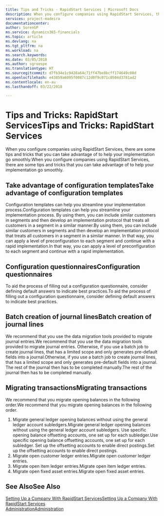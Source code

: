 ```yaml
---
title: Tips and Tricks - RapidStart Services | Microsoft Docs
description: When you configure companies using RapidStart Services, there are some tips and tricks that you can take advantage of to help your implementation go smoothly.
services: project-madeira
documentationcenter: 
author: SorenGP
ms.service: dynamics365-financials
ms.topic: article
ms.devlang: na
ms.tgt_pltfrm: na
ms.workload: na
ms.search.keywords: 
ms.date: 03/05/2018
ms.author: sgroespe
ms.translationtype: HT
ms.sourcegitcommit: d7fb34e1c9428a64c71ff47be8bcff174649c00d
ms.openlocfilehash: e43859a6095f0087c12d0f9c071c0504d3781ad2
ms.contentlocale: en-au
ms.lasthandoff: 03/22/2018

---
```

# <a name="tips-and-tricks-rapidstart-services"></a><span data-ttu-id="00b6c-103">Tips and Tricks: RapidStart Services</span><span class="sxs-lookup"><span data-stu-id="00b6c-103">Tips and Tricks: RapidStart Services</span></span>
<span data-ttu-id="00b6c-104">When you configure companies using RapidStart Services, there are some tips and tricks that you can take advantage of to help your implementation go smoothly.</span><span class="sxs-lookup"><span data-stu-id="00b6c-104">When you configure companies using RapidStart Services, there are some tips and tricks that you can take advantage of to help your implementation go smoothly.</span></span>  

## <a name="take-advantage-of-configuration-templates"></a><span data-ttu-id="00b6c-105">Take advantage of configuration templates</span><span class="sxs-lookup"><span data-stu-id="00b6c-105">Take advantage of configuration templates</span></span>  
<span data-ttu-id="00b6c-106">Configuration templates can help you streamline your implementation process.</span><span class="sxs-lookup"><span data-stu-id="00b6c-106">Configuration templates can help you streamline your implementation process.</span></span> <span data-ttu-id="00b6c-107">By using them, you can include similar customers in segments and then develop an implementation protocol that treats all customers in a segment in a similar manner.</span><span class="sxs-lookup"><span data-stu-id="00b6c-107">By using them, you can include similar customers in segments and then develop an implementation protocol that treats all customers in a segment in a similar manner.</span></span> <span data-ttu-id="00b6c-108">In that way, you can apply a level of preconfiguration to each segment and continue with a rapid implementation.</span><span class="sxs-lookup"><span data-stu-id="00b6c-108">In that way, you can apply a level of preconfiguration to each segment and continue with a rapid implementation.</span></span>  

## <a name="configuration-questionnaires"></a><span data-ttu-id="00b6c-109">Configuration questionnaires</span><span class="sxs-lookup"><span data-stu-id="00b6c-109">Configuration questionnaires</span></span>  
<span data-ttu-id="00b6c-110">To aid the process of filling out a configuration questionnaire, consider defining default answers to indicate best practices.</span><span class="sxs-lookup"><span data-stu-id="00b6c-110">To aid the process of filling out a configuration questionnaire, consider defining default answers to indicate best practices.</span></span>  

## <a name="batch-creation-of-journal-lines"></a><span data-ttu-id="00b6c-111">Batch creation of journal lines</span><span class="sxs-lookup"><span data-stu-id="00b6c-111">Batch creation of journal lines</span></span>  
<span data-ttu-id="00b6c-112">We recommend that you use the data migration tools provided to migrate journal entries.</span><span class="sxs-lookup"><span data-stu-id="00b6c-112">We recommend that you use the data migration tools provided to migrate journal entries.</span></span> <span data-ttu-id="00b6c-113">Otherwise, if you use a batch job to create journal lines, that has a limited scope and only generates pre-default fields into a journal.</span><span class="sxs-lookup"><span data-stu-id="00b6c-113">Otherwise, if you use a batch job to create journal lines, that has a limited scope and only generates pre-default fields into a journal.</span></span> <span data-ttu-id="00b6c-114">The rest of the journal then has to be completed manually.</span><span class="sxs-lookup"><span data-stu-id="00b6c-114">The rest of the journal then has to be completed manually.</span></span>  

## <a name="migrating-transactions"></a><span data-ttu-id="00b6c-115">Migrating transactions</span><span class="sxs-lookup"><span data-stu-id="00b6c-115">Migrating transactions</span></span>  
<span data-ttu-id="00b6c-116">We recommend that you migrate opening balances in the following order.</span><span class="sxs-lookup"><span data-stu-id="00b6c-116">We recommend that you migrate opening balances in the following order.</span></span>  

1.  <span data-ttu-id="00b6c-117">Migrate general ledger opening balances without using the general ledger account subledgers.</span><span class="sxs-lookup"><span data-stu-id="00b6c-117">Migrate general ledger opening balances without using the general ledger account subledgers.</span></span> <span data-ttu-id="00b6c-118">Use specific opening balance offsetting accounts, one set up for each subledger.</span><span class="sxs-lookup"><span data-stu-id="00b6c-118">Use specific opening balance offsetting accounts, one set up for each subledger.</span></span> <span data-ttu-id="00b6c-119">Set up the offsetting accounts to enable direct postings.</span><span class="sxs-lookup"><span data-stu-id="00b6c-119">Set up the offsetting accounts to enable direct postings.</span></span>  
2.  <span data-ttu-id="00b6c-120">Migrate open customer ledger entries.</span><span class="sxs-lookup"><span data-stu-id="00b6c-120">Migrate open customer ledger entries.</span></span>  
3.  <span data-ttu-id="00b6c-121">Migrate open item ledger entries.</span><span class="sxs-lookup"><span data-stu-id="00b6c-121">Migrate open item ledger entries.</span></span>  
4.  <span data-ttu-id="00b6c-122">Migrate open fixed asset entries.</span><span class="sxs-lookup"><span data-stu-id="00b6c-122">Migrate open fixed asset entries.</span></span>  

## <a name="see-also"></a><span data-ttu-id="00b6c-123">See Also</span><span class="sxs-lookup"><span data-stu-id="00b6c-123">See Also</span></span>  
[<span data-ttu-id="00b6c-124">Setting Up a Company With RapidStart Services</span><span class="sxs-lookup"><span data-stu-id="00b6c-124">Setting Up a Company With RapidStart Services</span></span>](admin-set-up-a-company-with-rapidstart.md)  
[<span data-ttu-id="00b6c-125">Administration</span><span class="sxs-lookup"><span data-stu-id="00b6c-125">Administration</span></span>](admin-setup-and-administration.md)

